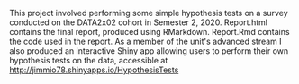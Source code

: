 This project involved performing some simple hypothesis tests on a survey conducted on the DATA2x02 cohort in Semester 2, 2020. Report.html contains the final report, produced using RMarkdown. Report.Rmd contains the code used in the report. As a member of the unit's advanced stream I also produced an interactive Shiny app allowing users to perform their own hypothesis tests on the data, accessible at http://jimmio78.shinyapps.io/HypothesisTests
